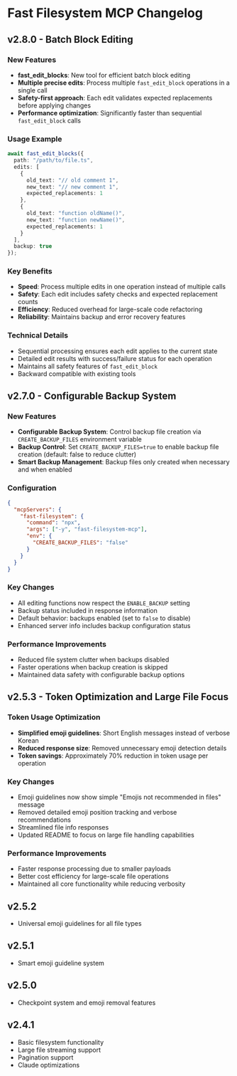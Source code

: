 # Fast Filesystem MCP Changelog

## v2.8.0 - Batch Block Editing

### New Features
- **fast_edit_blocks**: New tool for efficient batch block editing
- **Multiple precise edits**: Process multiple `fast_edit_block` operations in a single call
- **Safety-first approach**: Each edit validates expected replacements before applying changes
- **Performance optimization**: Significantly faster than sequential `fast_edit_block` calls

### Usage Example
```typescript
await fast_edit_blocks({
  path: "/path/to/file.ts",
  edits: [
    {
      old_text: "// old comment 1",
      new_text: "// new comment 1",
      expected_replacements: 1
    },
    {
      old_text: "function oldName()",
      new_text: "function newName()",
      expected_replacements: 1
    }
  ],
  backup: true
});
```

### Key Benefits
- **Speed**: Process multiple edits in one operation instead of multiple calls
- **Safety**: Each edit includes safety checks and expected replacement counts
- **Efficiency**: Reduced overhead for large-scale code refactoring
- **Reliability**: Maintains backup and error recovery features

### Technical Details
- Sequential processing ensures each edit applies to the current state
- Detailed edit results with success/failure status for each operation
- Maintains all safety features of `fast_edit_block`
- Backward compatible with existing tools

## v2.7.0 - Configurable Backup System

### New Features
- **Configurable Backup System**: Control backup file creation via `CREATE_BACKUP_FILES` environment variable
- **Backup Control**: Set `CREATE_BACKUP_FILES=true` to enable backup file creation (default: false to reduce clutter)
- **Smart Backup Management**: Backup files only created when necessary and when enabled

### Configuration
```json
{
  "mcpServers": {
    "fast-filesystem": {
      "command": "npx",
      "args": ["-y", "fast-filesystem-mcp"],
      "env": {
        "CREATE_BACKUP_FILES": "false"
      }
    }
  }
}
```

### Key Changes
- All editing functions now respect the `ENABLE_BACKUP` setting
- Backup status included in response information
- Default behavior: backups enabled (set to `false` to disable)
- Enhanced server info includes backup configuration status

### Performance Improvements
- Reduced file system clutter when backups disabled
- Faster operations when backup creation is skipped
- Maintained data safety with configurable backup options

## v2.5.3 - Token Optimization and Large File Focus

### Token Usage Optimization
- **Simplified emoji guidelines**: Short English messages instead of verbose Korean
- **Reduced response size**: Removed unnecessary emoji detection details
- **Token savings**: Approximately 70% reduction in token usage per operation

### Key Changes
- Emoji guidelines now show simple "Emojis not recommended in files" message
- Removed detailed emoji position tracking and verbose recommendations
- Streamlined file info responses
- Updated README to focus on large file handling capabilities

### Performance Improvements
- Faster response processing due to smaller payloads
- Better cost efficiency for large-scale file operations
- Maintained all core functionality while reducing verbosity

## v2.5.2
- Universal emoji guidelines for all file types

## v2.5.1
- Smart emoji guideline system

## v2.5.0
- Checkpoint system and emoji removal features

## v2.4.1
- Basic filesystem functionality
- Large file streaming support
- Pagination support
- Claude optimizations
